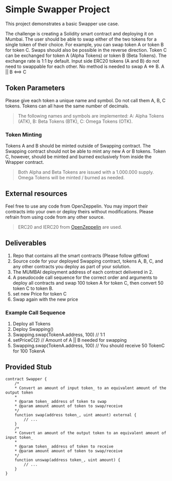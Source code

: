 # Simple Swapper Project

This project demonstrates a basic Swapper use case.

The challenge is creating a Solidity smart contract and deploying it on Mumbai. The user should be able to swap either of the two tokens for a single token of their choice. For example, you can swap token A or token B for token C. Swaps should also be possible in the reverse direction. Token C can be exchanged for token A (Alpha Tokens) or token B (Beta Tokens). The exchange rate is 1:1 by default. Input side ERC20 tokens (A and B) do not need to swappable for each other. No method is needed to swap A <=> B.
A || B <==> C

## Token Parameters

Please give each token a unique name and symbol. Do not call them A, B, C tokens. Tokens can all have the same number of decimals.

> The following names and symbols are implemented:
> A: Alpha Tokens (ATK),
> B: Beta Tokens (BTK),
> C: Omega Tokens (OTK).

### Token Minting

Tokens A and B should be minted outside of Swapping contract. The Swapping contract should not be able to mint any new A or B tokens. Token C, however, should be minted and burned exclusively from inside the Wrapper contract.

> Both Alpha and Beta Tokens are issued with a 1.000.000 supply.
> Omega Tokens will be minted / burned as needed.

## External resources

Feel free to use any code from OpenZeppelin. You may import their contracts into your own or deploy theirs without modifications. Please refrain from using code from any other source.

> ERC20 and IERC20 from [OpenZeppelin](https://docs.openzeppelin.com/contracts/4.x/erc20) are used.

## Deliverables

1. Repo that contains all the smart contracts (Please follow gitflow)
2. Source code for your deployed Swapping contract, tokens A, B, C, and any other contracts you deploy as part of your solution.
3. The MUMBAI deployment address of each contract delivered in 2.
4. A pseudocode call sequence for the correct order and arguments to deploy all contracts and swap 100 token A for token C, then convert 50 token C to token B.
5. set new Price for token C
6. Swap again with the new price

### Example Call Sequence

1. Deploy all Tokens
2. Deploy Swapping()
3. Swapping.swap(TokenA.address, 100) // 1:1
4. setPriceC(2) // Amount of A || B needed for swapping
5. Swapping.swap(TokenA.address, 100) // You should receive 50 TokenC for 100 TokenA

## Provided Stub

```
contract Swapper {
    /*
    * Convert an amount of input token_ to an equivalent amount of the output token
    *
    * @param token_ address of token to swap
    * @param amount amount of token to swap/receive
    */
    function swap(address token_, uint amount) external {
        // ...
    }
    /*
    * Convert an amount of the output token to an equivalent amount of input token_
    *
    * @param token_ address of token to receive
    * @param amount amount of token to swap/receive
    */
    function unswap(address token_, uint amount) {
        // ...
    }
}
```
